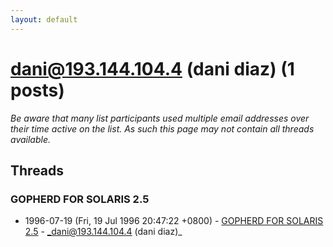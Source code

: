 ```yaml
---
layout: default
---
```


# dani@193.144.104.4 (dani diaz) (1 posts)

_Be aware that many list participants used multiple email addresses over their time active on the list. As such this page may not contain all threads available._

## Threads

### GOPHERD FOR SOLARIS 2.5
+ 1996-07-19 (Fri, 19 Jul 1996 20:47:22 +0800) - [GOPHERD FOR SOLARIS 2.5](/archive/1996/07/1cf8b6182e5a861fed2a2e174dbb16e8d89510e4b01682504ea32d2bae291369) - _dani@193.144.104.4 (dani diaz)_

